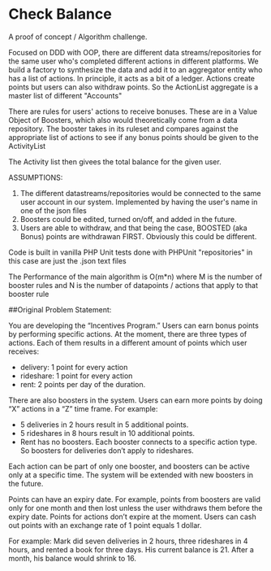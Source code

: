 # Check Balance

A proof of concept / Algorithm challenge.

Focused on DDD with OOP, there are different data streams/repositories for the same user who's completed
different actions in different platforms. We build a factory to synthesize the data and add it to an
aggregator entity who has a list of actions. In principle, it acts as a bit of a ledger.  Actions create points
but users can also withdraw points. So the ActionList aggregate is a master list of different "Accounts"

There are rules for users' actions to receive bonuses. These are in a Value Object of Boosters, which also would theoretically come from a data repository. The booster takes in its ruleset and compares against the appropriate list of actions to see if any bonus points should be given to the ActivityList

The Activity list then givees the total balance for the given user.

ASSUMPTIONS:
1) The different datastreams/repositories would be connected to the same user account in our system. Implemented by having the user's name in one of the json files
2) Boosters could be edited, turned on/off, and added in the future.
3) Users are able to withdraw, and that being the case, BOOSTED (aka Bonus) points are withdrawan FIRST. Obviously this could be different.

Code is built in vanilla PHP
Unit tests done with PHPUnit
"repositories" in this case are just the .json text files

The Performance of the main algorithm is O(m*n) where M is the number of booster rules and N is the number of datapoints / actions that apply to that booster rule


##Original Problem Statement:

You are developing the “Incentives Program.” Users can earn bonus points by performing specific actions. At the moment, there are three types of actions. Each of them results in a different amount of points which user receives:
- delivery: 1 point for every action
- rideshare: 1 point for every action
- rent: 2 points per day of the duration. 

There are also boosters in the system. Users can earn more points by doing “X” actions in a “Z” time frame. For example:
- 5 deliveries in 2 hours result in 5 additional points.
- 5 rideshares in 8 hours result in 10 additional points. 
- Rent has no boosters.
Each booster connects to a specific action type. So boosters for deliveries don’t apply to rideshares.

Each action can be part of only one booster, and boosters can be active only at a specific time. The system will be extended with new boosters in the future.

Points can have an expiry date. For example, points from boosters are valid only for one month and then lost unless the user withdraws them before the expiry date. Points for actions don’t expire at the moment. Users can cash out points with an exchange rate of 1 point equals 1 dollar.

For example:
Mark did seven deliveries in 2 hours, three rideshares in 4 hours, and rented a book for three days. His current balance is 21. After a month, his balance would shrink to 16.

